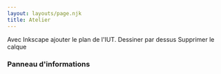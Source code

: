 ```yaml
---
layout: layouts/page.njk
title: Atelier
---
```


Avec Inkscape ajouter le plan de l'IUT. Dessiner par dessus
Supprimer le calque


### Panneau d'informations

